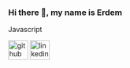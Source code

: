 ### Hi there 👋, my name is Erdem

Javascript

[<img src='https://cdn.jsdelivr.net/npm/simple-icons@3.0.1/icons/github.svg' alt='github' height='40'>](https://github.com/erdem-bektas)     [<img src='https://cdn.jsdelivr.net/npm/simple-icons@3.0.1/icons/linkedin.svg' alt='linkedin' height='40'>](https://www.linkedin.com/in/bektas-erdem/)

